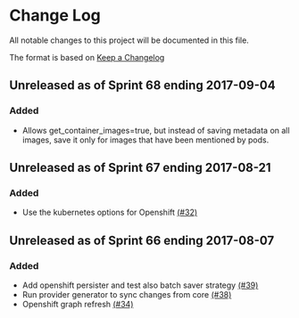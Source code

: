 # Change Log

All notable changes to this project will be documented in this file.

The format is based on [Keep a Changelog](http://keepachangelog.com/en/1.0.0/)


## Unreleased as of Sprint 68 ending 2017-09-04

### Added
- Allows get_container_images=true, but instead of saving metadata on all images, save it only for images that have been mentioned by pods.


## Unreleased as of Sprint 67 ending 2017-08-21

### Added
- Use the kubernetes options for Openshift [(#32)](https://github.com/ManageIQ/manageiq-providers-openshift/pull/32)

## Unreleased as of Sprint 66 ending 2017-08-07

### Added
- Add openshift persister and test also batch saver strategy [(#39)](https://github.com/ManageIQ/manageiq-providers-openshift/pull/39)
- Run provider generator to sync changes from core [(#38)](https://github.com/ManageIQ/manageiq-providers-openshift/pull/38)
- Openshift graph refresh [(#34)](https://github.com/ManageIQ/manageiq-providers-openshift/pull/34)
